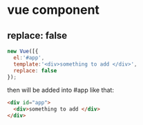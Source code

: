 # vue component
## replace: false

```js
new Vue([{
  el:'#app', 
  template:'<div>something to add </div>', 
  replace: false
});
```

then will be added into #app like that:

```html
<div id="app">
  <div>something to add </div>
</div>
```
